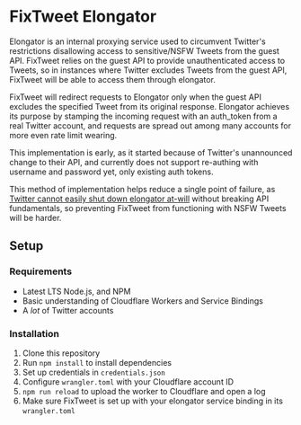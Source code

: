 # FixTweet Elongator

Elongator is an internal proxying service used to circumvent Twitter's restrictions disallowing access to sensitive/NSFW Tweets from the guest API. FixTweet relies on the guest API to provide unauthenticated access to Tweets, so in instances where Twitter excludes Tweets from the guest API, FixTweet will be able to access them through elongator.

FixTweet will redirect requests to Elongator only when the guest API excludes the specified Tweet from its original response. Elongator achieves its purpose by stamping the incoming request with an auth_token from a real Twitter account, and requests are spread out among many accounts for more even rate limit wearing.

This implementation is early, as it started because of Twitter's unannounced change to their API, and currently does not support re-authing with username and password yet, only existing auth tokens.

This method of implementation helps reduce a single point of failure, as [Twitter cannot easily shut down elongator at-will](https://www.engadget.com/twitter-shut-off-its-free-api-and-its-breaking-a-lot-of-apps-222011637.html) without breaking API fundamentals, so preventing FixTweet from functioning with NSFW Tweets will be harder. 

## Setup

### Requirements

* Latest LTS Node.js, and NPM
* Basic understanding of Cloudflare Workers and Service Bindings
* A _lot_ of Twitter accounts

### Installation

1. Clone this repository
2. Run `npm install` to install dependencies
3. Set up credentials in `credentials.json`
4. Configure `wrangler.toml` with your Cloudflare account ID
5. `npm run reload` to upload the worker to Cloudflare and open a log
6. Make sure FixTweet is set up with your elongator service binding in its `wrangler.toml`
